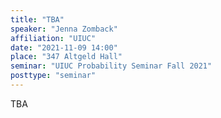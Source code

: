 ```yaml
---
title: "TBA"
speaker: "Jenna Zomback"
affiliation: "UIUC"
date: "2021-11-09 14:00"
place: "347 Altgeld Hall"
seminar: "UIUC Probability Seminar Fall 2021" 
posttype: "seminar"
---
```


TBA

